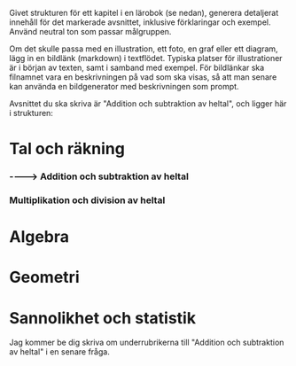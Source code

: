 Givet strukturen för ett kapitel i en lärobok (se nedan), generera detaljerat innehåll för det markerade avsnittet, inklusive förklaringar och exempel.
Använd neutral ton som passar målgruppen.

Om det skulle passa med en illustration, ett foto, en graf eller ett diagram, lägg in en bildlänk (markdown) i textflödet. Typiska platser för illustrationer är i början av texten, samt i samband med exempel.
För bildlänkar ska filnamnet vara en beskrivningen på vad som ska visas, så att man senare kan använda en bildgenerator med beskrivningen som prompt.



Avsnittet du ska skriva är "Addition och subtraktion av heltal", och ligger här i strukturen:
# Tal och räkning
### ----> Addition och subtraktion av heltal
### Multiplikation och division av heltal
# Algebra
# Geometri
# Sannolikhet och statistik

Jag kommer be dig skriva om underrubrikerna till "Addition och subtraktion av heltal" i en senare fråga.